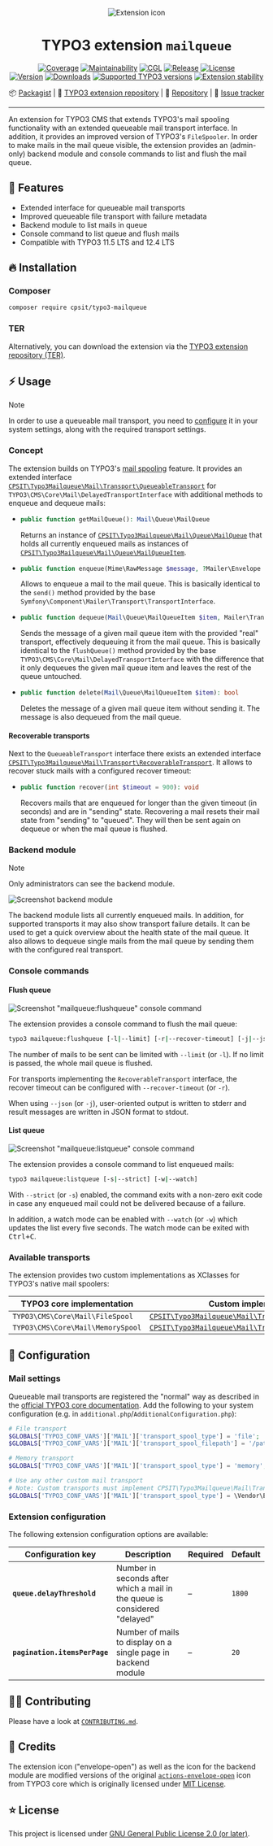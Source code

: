 <div align="center">

![Extension icon](Resources/Public/Icons/Extension.svg)

# TYPO3 extension `mailqueue`

[![Coverage](https://img.shields.io/coverallsCoverage/github/CPS-IT/mailqueue?logo=coveralls)](https://coveralls.io/github/CPS-IT/mailqueue)
[![Maintainability](https://api.codeclimate.com/v1/badges/75952c5451dea0632fc0/maintainability)](https://codeclimate.com/github/CPS-IT/mailqueue/maintainability)
[![CGL](https://github.com/CPS-IT/mailqueue/actions/workflows/cgl.yaml/badge.svg)](https://github.com/CPS-IT/mailqueue/actions/workflows/cgl.yaml)
[![Release](https://github.com/CPS-IT/mailqueue/actions/workflows/release.yaml/badge.svg)](https://github.com/CPS-IT/mailqueue/actions/workflows/release.yaml)
[![License](http://poser.pugx.org/cpsit/typo3-mailqueue/license)](LICENSE.md)\
[![Version](https://shields.io/endpoint?url=https://typo3-badges.dev/badge/mailqueue/version/shields)](https://extensions.typo3.org/extension/mailqueue)
[![Downloads](https://shields.io/endpoint?url=https://typo3-badges.dev/badge/mailqueue/downloads/shields)](https://extensions.typo3.org/extension/mailqueue)
[![Supported TYPO3 versions](https://shields.io/endpoint?url=https://typo3-badges.dev/badge/mailqueue/typo3/shields)](https://extensions.typo3.org/extension/mailqueue)
[![Extension stability](https://shields.io/endpoint?url=https://typo3-badges.dev/badge/mailqueue/stability/shields)](https://extensions.typo3.org/extension/mailqueue)

📦&nbsp;[Packagist](https://packagist.org/packages/cpsit/typo3-mailqueue) |
🐥&nbsp;[TYPO3 extension repository](https://extensions.typo3.org/extension/mailqueue) |
💾&nbsp;[Repository](https://github.com/CPS-IT/mailqueue) |
🐛&nbsp;[Issue tracker](https://github.com/CPS-IT/mailqueue/issues)

</div>

---

An extension for TYPO3 CMS that extends TYPO3's mail spooling functionality
with an extended queueable mail transport interface. In addition, it provides
an improved version of TYPO3's `FileSpooler`. In order to make mails in the
mail queue visible, the extension provides an (admin-only) backend module and
console commands to list and flush the mail queue.

## 🚀 Features

* Extended interface for queueable mail transports
* Improved queueable file transport with failure metadata
* Backend module to list mails in queue
* Console command to list queue and flush mails
* Compatible with TYPO3 11.5 LTS and 12.4 LTS

## 🔥 Installation

### Composer

```bash
composer require cpsit/typo3-mailqueue
```

### TER

Alternatively, you can download the extension via the
[TYPO3 extension repository (TER)][1].

## ⚡ Usage

> [!NOTE]
> In order to use a queueable mail transport, you need to [configure](#mail-settings)
> it in your system settings, along with the required transport settings.

### Concept

The extension builds on TYPO3's [mail spooling][2] feature. It provides an extended
interface [`CPSIT\Typo3Mailqueue\Mail\Transport\QueueableTransport`](Classes/Mail/Transport/QueueableTransport.php)
for `TYPO3\CMS\Core\Mail\DelayedTransportInterface` with additional
methods to enqueue and dequeue mails:

* ```php
  public function getMailQueue(): Mail\Queue\MailQueue
  ```
  Returns an instance of [`CPSIT\Typo3Mailqueue\Mail\Queue\MailQueue`](Classes/Mail/Queue/MailQueue.php)
  that holds all currently enqueued mails as instances of
  [`CPSIT\Typo3Mailqueue\Mail\Queue\MailQueueItem`](Classes/Mail/Queue/MailQueueItem.php).

* ```php
  public function enqueue(Mime\RawMessage $message, ?Mailer\Envelope $envelope = null): Mail\Queue\MailQueueItem
  ```
  Allows to enqueue a mail to the mail queue. This is basically identical to the `send()`
  method provided by the base `Symfony\Component\Mailer\Transport\TransportInterface`.

* ```php
  public function dequeue(Mail\Queue\MailQueueItem $item, Mailer\Transport\TransportInterface $transport): bool
  ```
  Sends the message of a given mail queue item with the provided "real" transport,
  effectively dequeuing it from the mail queue. This is basically identical to the
  `flushQueue()` method provided by the base `TYPO3\CMS\Core\Mail\DelayedTransportInterface`
  with the difference that it only dequeues the given mail queue item and leaves the
  rest of the queue untouched.

* ```php
  public function delete(Mail\Queue\MailQueueItem $item): bool
  ```
  Deletes the message of a given mail queue item without sending it. The message is
  also dequeued from the mail queue.

#### Recoverable transports

Next to the `QueueableTransport` interface there exists an extended interface
[`CPSIT\Typo3Mailqueue\Mail\Transport\RecoverableTransport`](Classes/Mail/Transport/RecoverableTransport.php).
It allows to recover stuck mails with a configured recover timeout:

* ```php
  public function recover(int $timeout = 900): void
  ```
  Recovers mails that are enqueued for longer than the given timeout (in seconds) and
  are in "sending" state. Recovering a mail resets their mail state from "sending" to
  "queued". They will then be sent again on dequeue or when the mail queue is flushed.

### Backend module

> [!NOTE]
> Only administrators can see the backend module.

![Screenshot backend module](Documentation/Images/ScreenshotBackendModule.png)

The backend module lists all currently enqueued mails. In addition, for
supported transports it may also show transport failure details. It can
be used to get a quick overview about the health state of the mail queue.
It also allows to dequeue single mails from the mail queue by sending them
with the configured real transport.

### Console commands

#### Flush queue

![Screenshot "mailqueue:flushqueue" console command](Documentation/Images/ScreenshotFlushQueueCommand.png)

The extension provides a console command to flush the mail queue:

```bash
typo3 mailqueue:flushqueue [-l|--limit] [-r|--recover-timeout] [-j|--json]
```

The number of mails to be sent can be limited with `--limit` (or `-l`). If
no limit is passed, the whole mail queue is flushed.

For transports implementing the `RecoverableTransport` interface, the recover
timeout can be configured with `--recover-timeout` (or `-r`).

When using `--json` (or `-j`), user-oriented output is written to stderr and
result messages are written in JSON format to stdout.

#### List queue

![Screenshot "mailqueue:listqueue" console command](Documentation/Images/ScreenshotListQueueCommand.png)

The extension provides a console command to list enqueued mails:

```bash
typo3 mailqueue:listqueue [-s|--strict] [-w|--watch]
```

With `--strict` (or `-s`) enabled, the command exits with a non-zero exit
code in case any enqueued mail could not be delivered because of a failure.

In addition, a watch mode can be enabled with `--watch` (or `-w`) which updates
the list every five seconds. The watch mode can be exited with <kbd>Ctrl+C</kbd>.

### Available transports

The extension provides two custom implementations as XClasses for TYPO3's
native mail spoolers:

| TYPO3 core implementation         | Custom implementation (XClass)                                                                                        |
|-----------------------------------|-----------------------------------------------------------------------------------------------------------------------|
| `TYPO3\CMS\Core\Mail\FileSpool`   | [`CPSIT\Typo3Mailqueue\Mail\Transport\QueueableFileTransport`](Classes/Mail/Transport/QueueableFileTransport.php)     |
| `TYPO3\CMS\Core\Mail\MemorySpool` | [`CPSIT\Typo3Mailqueue\Mail\Transport\QueueableMemoryTransport`](Classes/Mail/Transport/QueueableMemoryTransport.php) |

## 📂 Configuration

### Mail settings

Queueable mail transports are registered the "normal" way as described in the
[official TYPO3 core documentation][3]. Add the following to your system configuration
(e.g. in `additional.php`/`AdditionalConfiguration.php`):

```php
# File transport
$GLOBALS['TYPO3_CONF_VARS']['MAIL']['transport_spool_type'] = 'file';
$GLOBALS['TYPO3_CONF_VARS']['MAIL']['transport_spool_filepath'] = '/path/to/mailqueue';

# Memory transport
$GLOBALS['TYPO3_CONF_VARS']['MAIL']['transport_spool_type'] = 'memory';

# Use any other custom mail transport
# Note: Custom transports must implement CPSIT\Typo3Mailqueue\Mail\Transport\QueueableTransport interface!
$GLOBALS['TYPO3_CONF_VARS']['MAIL']['transport_spool_type'] = \Vendor\Extension\Mail\Transport\CustomQueueableTransport::class;
```

### Extension configuration

The following extension configuration options are available:

| Configuration key             | Description                                                               | Required | Default |
|-------------------------------|---------------------------------------------------------------------------|----------|---------|
| **`queue.delayThreshold`**    | Number in seconds after which a mail in the queue is considered "delayed" | –        | `1800`  |
| **`pagination.itemsPerPage`** | Number of mails to display on a single page in backend module             | –        | `20`    |

## 🧑‍💻 Contributing

Please have a look at [`CONTRIBUTING.md`](CONTRIBUTING.md).

## 💎 Credits

The extension icon ("envelope-open") as well as the icon for the backend module are
modified versions of the original [`actions-envelope-open`][4] icon from TYPO3 core
which is originally licensed under [MIT License][5].

## ⭐ License

This project is licensed under [GNU General Public License 2.0 (or later)](LICENSE.md).

[1]: https://extensions.typo3.org/extension/mailqueue
[2]: https://docs.typo3.org/m/typo3/reference-coreapi/main/en-us/ApiOverview/Mail/Index.html#spooling
[3]: https://docs.typo3.org/m/typo3/reference-coreapi/main/en-us/Configuration/Typo3ConfVars/MAIL.html#transport-spool-type
[4]: https://typo3.github.io/TYPO3.Icons/icons/actions/actions-envelope-open.html
[5]: https://github.com/TYPO3/TYPO3.Icons/blob/main/LICENSE
